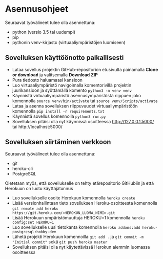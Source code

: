 # Asennusohjeet

Seuraavat työvälineet tulee olla asennettuna:
* python (versio 3.5 tai uudempi)
* pip
* pythonin venv-kirjasto (virtuaaliympäristöjen luomiseen)

## Sovelluksen käyttöönotto paikallisesti

* Lataa sovellus projektin GitHub-repositorion etusivulta painamalla **Clone or download** ja valitsemalla **Download ZIP**
* Pura tiedosto haluamaasi kansioon
* Luo virtuaaliympäristö navigoimalla komentorivillä projektin juurikansioon ja syöttämällä komento `python3 -m venv venv`
* Käynnistä virtuaaliympäristö asennusympäristöstä riippuen joko komennolla `source venv/bin/activate` tai `source venv/Scripts/activate`
* Lataa ja asenna sovelluksen riippuvuudet virtuaaliympäristöön komennolla `pip install -r requirements.txt`
* Käynnistä sovellus komennolla `python3 run.py`
* Sovelluksen pitäisi olla nyt käynnissä osoitteessa http://127.0.0.1:5000/ tai http://localhost:5000/

## Sovelluksen siirtäminen verkkoon

Seuraavat työvälineet tulee olla asennettuna:
* git
* heroku-cli
* PostgreSQL

Oletetaan myös, että sovellukselle on tehty etärepositorio GitHubiin ja että Herokuun on luotu käyttäjätunnus

* Luo sovellukselle osoite Herokuun komennolla `heroku create`
* Lisää versionhallintaan tieto sovelluksen Heroku-osoitteesta komennolla `git remote add heroku https://git.heroku.com/<HEROKUN_LUOMA_NIMI>.git`
* Lisää Herokuun ympäristömuuttuja HEROKU=1 komennolla `heroku config:set HEROKU=1`
* Luo sovellukselle uusi tietokanta komennolla `heroku addons:add heroku-postgresql:hobby-dev`
* Lähetä projekti Herokuun komennoilla `git add .` ja `git commit -m "Initial commit"` sekä `git push heroku master`
* Sovelluksen pitäisi olla nyt käytettävissä Herokun aiemmin luomassa osoitteessa